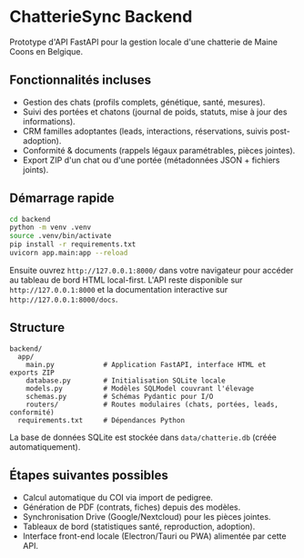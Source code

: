 # ChatterieSync Backend

Prototype d'API FastAPI pour la gestion locale d'une chatterie de Maine Coons en Belgique.

## Fonctionnalités incluses

- Gestion des chats (profils complets, génétique, santé, mesures).
- Suivi des portées et chatons (journal de poids, statuts, mise à jour des informations).
- CRM familles adoptantes (leads, interactions, réservations, suivis post-adoption).
- Conformité & documents (rappels légaux paramétrables, pièces jointes).
- Export ZIP d'un chat ou d'une portée (métadonnées JSON + fichiers joints).

## Démarrage rapide

```bash
cd backend
python -m venv .venv
source .venv/bin/activate
pip install -r requirements.txt
uvicorn app.main:app --reload
```

Ensuite ouvrez `http://127.0.0.1:8000/` dans votre navigateur pour accéder au tableau de bord HTML local-first. 
L'API reste disponible sur `http://127.0.0.1:8000` et la documentation interactive sur `http://127.0.0.1:8000/docs`.

## Structure

```
backend/
  app/
    main.py            # Application FastAPI, interface HTML et exports ZIP
    database.py        # Initialisation SQLite locale
    models.py          # Modèles SQLModel couvrant l'élevage
    schemas.py         # Schémas Pydantic pour I/O
    routers/           # Routes modulaires (chats, portées, leads, conformité)
  requirements.txt     # Dépendances Python
```

La base de données SQLite est stockée dans `data/chatterie.db` (créée automatiquement).

## Étapes suivantes possibles

- Calcul automatique du COI via import de pedigree.
- Génération de PDF (contrats, fiches) depuis des modèles.
- Synchronisation Drive (Google/Nextcloud) pour les pièces jointes.
- Tableaux de bord (statistiques santé, reproduction, adoption).
- Interface front-end locale (Electron/Tauri ou PWA) alimentée par cette API.
